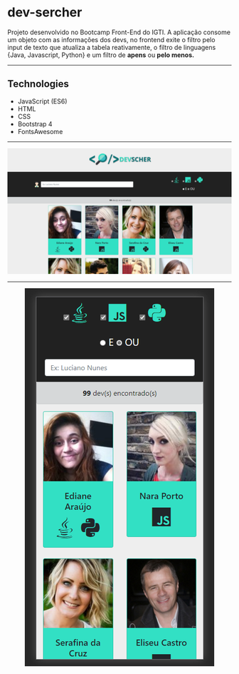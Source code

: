 # dev-sercher

Projeto desenvolvido no Bootcamp Front-End do IGTI. A aplicação consome um objeto com as informações dos devs, no frontend exite o filtro pelo input de texto que atualiza a tabela reativamente, o filtro de linguagens {Java, Javascript, Python} e um filtro de <strong>apens</strong> ou <strong>pelo menos.</strong>

---

## Technologies

- JavaScript (ES6)
- HTML
- CSS
- Bootstrap 4
- FontsAwesome

---

<img src="screenshots\devscher_web.png"/>

---

<p align="center">
  <img src="screenshots\devscher_phone.png"/>
</p>
